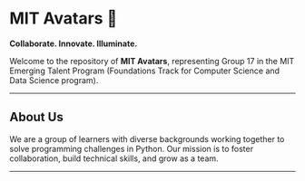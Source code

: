 # MIT Avatars 🌟

**Collaborate. Innovate. Illuminate.**  

Welcome to the repository of **MIT Avatars**, representing
Group 17 in the MIT Emerging Talent Program (Foundations Track for Computer Science
and Data Science program).

---

## **About Us**  

We are a group of learners with diverse backgrounds working together to solve programming
challenges in Python. Our mission is to foster collaboration, build technical
skills, and grow as a team.

---
